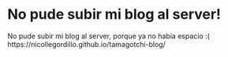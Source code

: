 <h1>No pude subir mi blog al server!</h1>
<span>No pude subir mi blog al server, porque ya no había espacio :( </span>
https://nicollegordillo.github.io/tamagotchi-blog/
